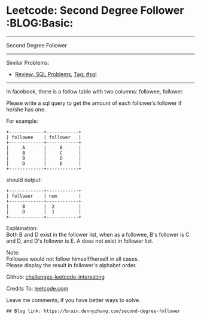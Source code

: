 # Leetcode: Second Degree Follower     :BLOG:Basic:


---

Second Degree Follower  

---

Similar Problems:  
-   [Review: SQL Problems](https://brain.dennyzhang.com/review-sql), [Tag: #sql](https://brain.dennyzhang.com/tag/sql)

---

In facebook, there is a follow table with two columns: followee, follower.  

Please write a sql query to get the amount of each follower’s follower if he/she has one.  

For example:  

    +-------------+------------+
    | followee    | follower   |
    +-------------+------------+
    |     A       |     B      |
    |     B       |     C      |
    |     B       |     D      |
    |     D       |     E      |
    +-------------+------------+

should output:  

    +-------------+------------+
    | follower    | num        |
    +-------------+------------+
    |     B       |  2         |
    |     D       |  1         |
    +-------------+------------+

Explaination:  
Both B and D exist in the follower list, when as a followee, B's follower is C and D, and D's follower is E. A does not exist in follower list.  

Note:  
Followee would not follow himself/herself in all cases.  
Please display the result in follower's alphabet order.  

Github: [challenges-leetcode-interesting](https://github.com/DennyZhang/challenges-leetcode-interesting/tree/master/second-degree-follower)  

Credits To: [leetcode.com](https://leetcode.com/problems/second-degree-follower/description/)  

Leave me comments, if you have better ways to solve.  

    ## Blog link: https://brain.dennyzhang.com/second-degree-follower